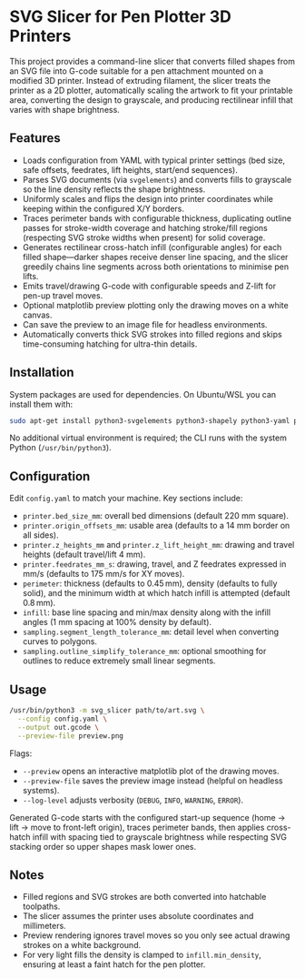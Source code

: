 # SVG Slicer for Pen Plotter 3D Printers

This project provides a command-line slicer that converts filled shapes from an SVG file into G-code suitable for a pen attachment mounted on a modified 3D printer. Instead of extruding filament, the slicer treats the printer as a 2D plotter, automatically scaling the artwork to fit your printable area, converting the design to grayscale, and producing rectilinear infill that varies with shape brightness.

## Features

- Loads configuration from YAML with typical printer settings (bed size, safe offsets, feedrates, lift heights, start/end sequences).
- Parses SVG documents (via `svgelements`) and converts fills to grayscale so the line density reflects the shape brightness.
- Uniformly scales and flips the design into printer coordinates while keeping within the configured X/Y borders.
- Traces perimeter bands with configurable thickness, duplicating outline passes for stroke-width coverage and hatching stroke/fill regions (respecting SVG stroke widths when present) for solid coverage.
- Generates rectilinear cross-hatch infill (configurable angles) for each filled shape—darker shapes receive denser line spacing, and the slicer greedily chains line segments across both orientations to minimise pen lifts.
- Emits travel/drawing G-code with configurable speeds and Z-lift for pen-up travel moves.
- Optional matplotlib preview plotting only the drawing moves on a white canvas.
- Can save the preview to an image file for headless environments.
- Automatically converts thick SVG strokes into filled regions and skips time-consuming hatching for ultra-thin details.

## Installation

System packages are used for dependencies. On Ubuntu/WSL you can install them with:

```bash
sudo apt-get install python3-svgelements python3-shapely python3-yaml python3-matplotlib
```

No additional virtual environment is required; the CLI runs with the system Python (`/usr/bin/python3`).

## Configuration

Edit `config.yaml` to match your machine. Key sections include:

- `printer.bed_size_mm`: overall bed dimensions (default 220 mm square).
- `printer.origin_offsets_mm`: usable area (defaults to a 14 mm border on all sides).
- `printer.z_heights_mm` and `printer.z_lift_height_mm`: drawing and travel heights (default travel/lift 4 mm).
- `printer.feedrates_mm_s`: drawing, travel, and Z feedrates expressed in mm/s (defaults to 175 mm/s for XY moves).
- `perimeter`: thickness (defaults to 0.45 mm), density (defaults to fully solid), and the minimum width at which hatch infill is attempted (default 0.8 mm).
- `infill`: base line spacing and min/max density along with the infill angles (1 mm spacing at 100% density by default).
- `sampling.segment_length_tolerance_mm`: detail level when converting curves to polygons.
- `sampling.outline_simplify_tolerance_mm`: optional smoothing for outlines to reduce extremely small linear segments.

## Usage

```bash
/usr/bin/python3 -m svg_slicer path/to/art.svg \
  --config config.yaml \
  --output out.gcode \
  --preview-file preview.png
```

Flags:

- `--preview` opens an interactive matplotlib plot of the drawing moves.
- `--preview-file` saves the preview image instead (helpful on headless systems).
- `--log-level` adjusts verbosity (`DEBUG`, `INFO`, `WARNING`, `ERROR`).

Generated G-code starts with the configured start-up sequence (home → lift → move to front-left origin), traces perimeter bands, then applies cross-hatch infill with spacing tied to grayscale brightness while respecting SVG stacking order so upper shapes mask lower ones.

## Notes

- Filled regions and SVG strokes are both converted into hatchable toolpaths.
- The slicer assumes the printer uses absolute coordinates and millimeters.
- Preview rendering ignores travel moves so you only see actual drawing strokes on a white background.
- For very light fills the density is clamped to `infill.min_density`, ensuring at least a faint hatch for the pen plotter.
